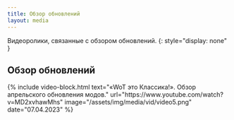 ```yaml
---
title: Обзор обновлений
layout: media
---
```


Видеоролики, связанные с обзором обновлений.
{: style="display: none" }

<div class="heading-media clearfix">
    <h2 class="news-head">Обзор обновлений</h2>
</div>
<div class="img-signature">
    {% include video-block.html 
        text="«WoT это Классика!». Обзор апрельского обновления модов." 
        url="https://www.youtube.com/watch?v=MD2xvhawMhs" 
        image="/assets/img/media/vid/video5.png" 
        date="07.04.2023" 
    %}
</div>